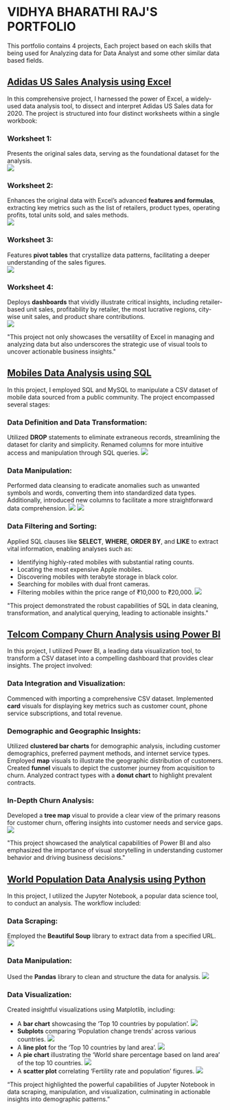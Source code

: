 # VIDHYA BHARATHI RAJ'S PORTFOLIO
This portfolio contains 4 projects, Each project based on each skills that being used for Analyzing data for Data Analyst and some other similar data based fields.

## [Adidas US Sales Analysis using Excel](https://github.com/VidhyabharathirajC/Excel-Project)

In this comprehensive project, I harnessed the power of Excel, a widely-used data analysis tool, to dissect and interpret Adidas US Sales data for 2020. The project is structured into four distinct worksheets within a single workbook:

### Worksheet 1:
Presents the original sales data, serving as the foundational dataset for the analysis.  
![](https://github.com/VidhyabharathirajC/project-images/blob/main/Screenshot%202024-04-09%20015411.jpg)
### Worksheet 2:
Enhances the original data with Excel’s advanced **features and formulas**, extracting key metrics such as the list of retailers, product types, operating profits, total units sold, and sales methods.\
![](https://github.com/VidhyabharathirajC/project-images/blob/main/Screenshot%202024-04-09%20015424.jpg)
### Worksheet 3:
Features **pivot tables** that crystallize data patterns, facilitating a deeper understanding of the sales figures.  
![](https://github.com/VidhyabharathirajC/project-images/blob/main/Screenshot%202024-04-09%20015442.jpg)
### Worksheet 4:
Deploys **dashboards** that vividly illustrate critical insights, including retailer-based unit sales, profitability by retailer, the most lucrative regions, city-wise unit sales, and product share contributions.  
![](https://github.com/VidhyabharathirajC/project-images/blob/main/Screenshot%202024-04-09%20015540.jpg)

"This project not only showcases the versatility of Excel in managing and analyzing data but also underscores the strategic use of visual tools to uncover actionable business insights."

## [Mobiles Data Analysis using SQL](https://github.com/VidhyabharathirajC/SQL-Project)

In this project, I employed SQL and MySQL to manipulate a CSV dataset of mobile data sourced from a public community. The project encompassed several stages:

### Data Definition and Data Transformation:
Utilized **DROP** statements to eliminate extraneous records, streamlining the dataset for clarity and simplicity. Renamed columns for more intuitive access and manipulation through SQL queries.
![](https://github.com/VidhyabharathirajC/project-images/blob/main/Screenshot%202024-04-09%20022726.jpg)
### Data Manipulation:
Performed data cleansing to eradicate anomalies such as unwanted symbols and words, converting them into standardized data types. Additionally, introduced new columns to facilitate a more straightforward data comprehension.
![](https://github.com/VidhyabharathirajC/project-images/blob/main/Screenshot%202024-04-09%20022741.jpg)
![](https://github.com/VidhyabharathirajC/project-images/blob/main/Screenshot%202024-04-09%20022752.jpg)
### Data Filtering and Sorting:
Applied SQL clauses like **SELECT**, **WHERE**, **ORDER BY**, and **LIKE** to extract vital information, enabling analyses such as:
- Identifying highly-rated mobiles with substantial rating counts.
- Locating the most expensive Apple mobiles.
- Discovering mobiles with terabyte storage in black color.
- Searching for mobiles with dual front cameras.
- Filtering mobiles within the price range of ₹10,000 to ₹20,000.
![](https://github.com/VidhyabharathirajC/project-images/blob/main/Screenshot%202024-04-09%20022814.jpg)

"This project demonstrated the robust capabilities of SQL in data cleaning, transformation, and analytical querying, leading to actionable insights."

## [Telcom Company Churn Analysis using Power BI](https://github.com/VidhyabharathirajC/Power-BI-Project)

In this project, I utilized Power BI, a leading data visualization tool, to transform a CSV dataset into a compelling dashboard that provides clear insights. The project involved:

### Data Integration and Visualization:
Commenced with importing a comprehensive CSV dataset. Implemented **card** visuals for displaying key metrics such as customer count, phone service subscriptions, and total revenue.
### Demographic and Geographic Insights:
Utilized **clustered bar charts** for demographic analysis, including customer demographics, preferred payment methods, and internet service types.
Employed **map** visuals to illustrate the geographic distribution of customers. Created **funnel** visuals to depict the customer journey from acquisition to churn. Analyzed contract types with a **donut chart** to highlight prevalent contracts.
### In-Depth Churn Analysis:
Developed a **tree map** visual to provide a clear view of the primary reasons for customer churn, offering insights into customer needs and service gaps.
![](https://github.com/VidhyabharathirajC/project-images/blob/main/Screenshot%202024-04-07%20142953.jpg)

"This project showcased the analytical capabilities of Power BI and also emphasized the importance of visual storytelling in understanding customer behavior and driving business decisions."

## [World Population Data Analysis using Python](https://github.com/VidhyabharathirajC/Python-Project)

In this project, I utilized the Jupyter Notebook, a popular data science tool, to conduct an analysis. The workflow included:

### Data Scraping:
Employed the **Beautiful Soup** library to extract data from a specified URL.
![](https://github.com/VidhyabharathirajC/project-images/blob/main/Screenshot%202024-04-09%20023500.jpg)
### Data Manipulation:
Used the **Pandas** library to clean and structure the data for analysis.
![](https://github.com/VidhyabharathirajC/project-images/blob/main/Screenshot%202024-04-09%20023530.jpg)
### Data Visualization:
Created insightful visualizations using Matplotlib, including:
- A **bar chart** showcasing the ‘Top 10 countries by population’.
![](https://github.com/VidhyabharathirajC/project-images/blob/main/Screenshot%202024-04-09%20023829.jpg)
- **Subplots** comparing ‘Population change trends’ across various countries.
![](https://github.com/VidhyabharathirajC/project-images/blob/main/Screenshot%202024-04-09%20023857.jpg)
- A **line plot** for the ‘Top 10 countries by land area’.
![](https://github.com/VidhyabharathirajC/project-images/blob/main/Screenshot%202024-04-09%20023925.jpg)
- A **pie chart** illustrating the ‘World share percentage based on land area’ of the top 10 countries.
![](https://github.com/VidhyabharathirajC/project-images/blob/main/Screenshot%202024-04-09%20024000.jpg)
- A **scatter plot** correlating ‘Fertility rate and population’ figures.
![](https://github.com/VidhyabharathirajC/project-images/blob/main/Screenshot%202024-04-09%20024024.jpg)

“This project highlighted the powerful capabilities of Jupyter Notebook in data scraping, manipulation, and visualization, culminating in actionable insights into demographic patterns.”

